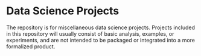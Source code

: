 # Data Science Projects

The repository is for miscellaneous data science projects. 
Projects included in this repository will usually consist of basic analysis, examples, or experiments, and 
are not intended to be packaged or integrated into a more formalized product. 

